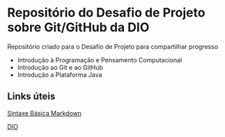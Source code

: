 # Repositório do Desafio de Projeto sobre Git/GitHub da DIO
Repositório criado para o Desafio de Projeto para compartilhar progresso

- Introdução à Programação e Pensamento Computacional
- Introdução ao Git e ao GitHub 
- Introdução a Plataforma Java

## Links úteis
[Sintaxe Básica Markdown](https://www.markdownguide.org/basic-syntax/)

[DIO](https://www.dio.me/)

